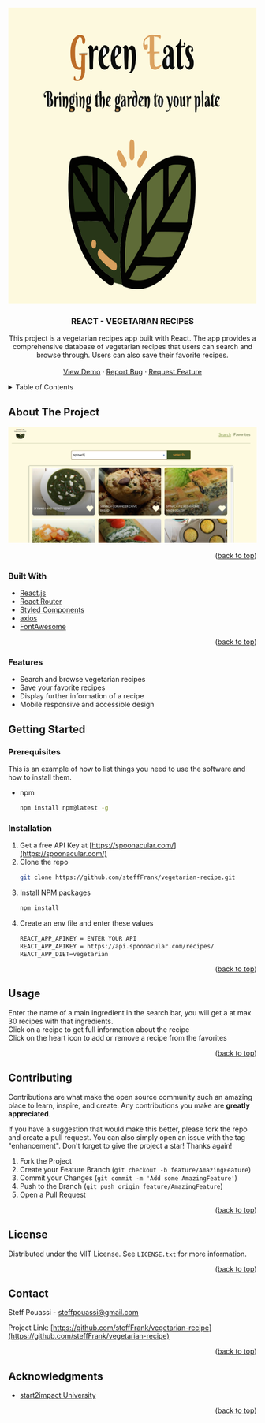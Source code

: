 <div id="top"></div>

<!-- PROJECT LOGO -->
<br />
<div align="center">
  <a href="https://github.com/steffFrank/vegetarian-recipe">
    <img src="src/assets/images/bg-image.svg" alt="Logo" width="600" height="600">
  </a>

<h3 align="center">REACT - VEGETARIAN RECIPES</h3>

  <p align="center">
    This project is a vegetarian recipes app built with React. The app provides a comprehensive database of vegetarian recipes that users can search and browse through. Users can also save their favorite recipes.   
    <br />
    <br />
    <a href="https://green-eats-veg.netlify.app/">View Demo</a>
    ·
    <a href="https://github.com/steffFrank/vegetarian-recipe/issues">Report Bug</a>
    ·
    <a href="https://github.com/steffFrank/vegetarian-recipe/issues">Request Feature</a>
  </p>
</div>

<!-- TABLE OF CONTENTS -->
<details>
  <summary>Table of Contents</summary>
  <ol>
    <li>
      <a href="#about-the-project">About The Project</a>
      <ul>
        <li><a href="#built-with">Built With</a></li>
      </ul>
    </li>
    <li>
      <a href="#getting-started">Getting Started</a>
      <ul>
        <li><a href="#prerequisites">Prerequisites</a></li>
        <li><a href="#installation">Installation</a></li>
      </ul>
    </li>
    <li><a href="#usage">Usage</a></li>
    <li><a href="#contributing">Contributing</a></li>
    <li><a href="#license">License</a></li>
    <li><a href="#contact">Contact</a></li>
    <li><a href="#acknowledgments">Acknowledgments</a></li>
  </ol>
</details>

<!-- ABOUT THE PROJECT -->
## About The Project  

[<img src="src/assets/images/green_eats_screenshot.png" />](https://green-eats-veg.netlify.app/)
<p align="right">(<a href="#top">back to top</a>)</p>

### Built With

* [React.js](https://reactjs.org/)
* [React Router](https://reactrouter.com/en/main)
* [Styled Components](https://styled-components.com/)
* [axios](https://www.axios.com/)
* [FontAwesome](https://fontawesome.com/)

<p align="right">(<a href="#top">back to top</a>)</p>  

### Features    
* Search and browse vegetarian recipes  
* Save your favorite recipes  
* Display further information of a recipe   
* Mobile responsive and accessible design  

<!-- GETTING STARTED -->
## Getting Started

### Prerequisites

This is an example of how to list things you need to use the software and how to install them.
* npm
  ```sh
  npm install npm@latest -g
  ```

### Installation

1. Get a free API Key at [https://spoonacular.com/](https://spoonacular.com/)
2. Clone the repo
   ```sh
   git clone https://github.com/steffFrank/vegetarian-recipe.git
   ```
3. Install NPM packages
   ```sh
   npm install
   ```
4. Create an env file and enter these values
   ```
   REACT_APP_APIKEY = ENTER YOUR API
   REACT_APP_APIKEY = https://api.spoonacular.com/recipes/
   REACT_APP_DIET=vegetarian 
   ```

<p align="right">(<a href="#top">back to top</a>)</p>

<!-- USAGE EXAMPLES -->
## Usage
Enter the name of a main ingredient in the search bar, you will get a at max 30 recipes with that ingredients.  
Click on a recipe to get full information about the recipe  
Click on the heart icon to add or remove a recipe from the favorites  

<p align="right">(<a href="#top">back to top</a>)</p>

<!-- CONTRIBUTING -->
## Contributing

Contributions are what make the open source community such an amazing place to learn, inspire, and create. Any contributions you make are **greatly appreciated**.

If you have a suggestion that would make this better, please fork the repo and create a pull request. You can also simply open an issue with the tag "enhancement".
Don't forget to give the project a star! Thanks again!

1. Fork the Project
2. Create your Feature Branch (`git checkout -b feature/AmazingFeature`)
3. Commit your Changes (`git commit -m 'Add some AmazingFeature'`)
4. Push to the Branch (`git push origin feature/AmazingFeature`)
5. Open a Pull Request

<p align="right">(<a href="#top">back to top</a>)</p>

<!-- LICENSE -->
## License

Distributed under the MIT License. See `LICENSE.txt` for more information.

<p align="right">(<a href="#top">back to top</a>)</p>

<!-- CONTACT -->
## Contact

Steff Pouassi - steffpouassi@gmail.com

Project Link: [https://github.com/steffFrank/vegetarian-recipe](https://github.com/steffFrank/vegetarian-recipe)

<p align="right">(<a href="#top">back to top</a>)</p>



<!-- ACKNOWLEDGMENTS -->
## Acknowledgments

* [start2impact University](https://talent.start2impact.it/)

<p align="right">(<a href="#top">back to top</a>)</p>


